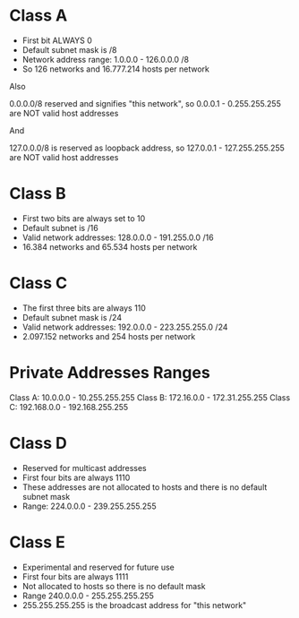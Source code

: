﻿# Class A
- First bit ALWAYS 0
- Default subnet mask is /8
- Network address range: 1.0.0.0 - 126.0.0.0 /8
- So 126 networks and 16.777.214 hosts per network

Also

0.0.0.0/8 reserved and signifies "this network", so 0.0.0.1 - 0.255.255.255 are NOT valid host addresses

And

127.0.0.0/8 is reserved as loopback address, so 127.0.0.1 - 127.255.255.255 are NOT valid host addresses


# Class B
- First two bits are always set to 10
- Default subnet is /16
- Valid network addresses: 128.0.0.0 - 191.255.0.0 /16
- 16.384 networks and 65.534 hosts per network



# Class C
- The first three bits are always 110
- Default subnet mask is /24
- Valid network addresses: 192.0.0.0 - 223.255.255.0 /24
- 2.097.152 networks and 254 hosts per network

# Private Addresses Ranges
Class A: 10.0.0.0 - 10.255.255.255
Class B: 172.16.0.0 - 172.31.255.255
Class C: 192.168.0.0 - 192.168.255.255

#
# Class D
- Reserved for multicast addresses
- First four bits are always 1110
- These addresses are not allocated to hosts and there is no default subnet mask
- Range: 224.0.0.0 - 239.255.255.255

# Class E
- Experimental and reserved for future use
- First four bits are always 1111
- Not allocated to hosts so there is no default mask
- Range 240.0.0.0 - 255.255.255.255
- 255.255.255.255 is the broadcast address for "this network"

